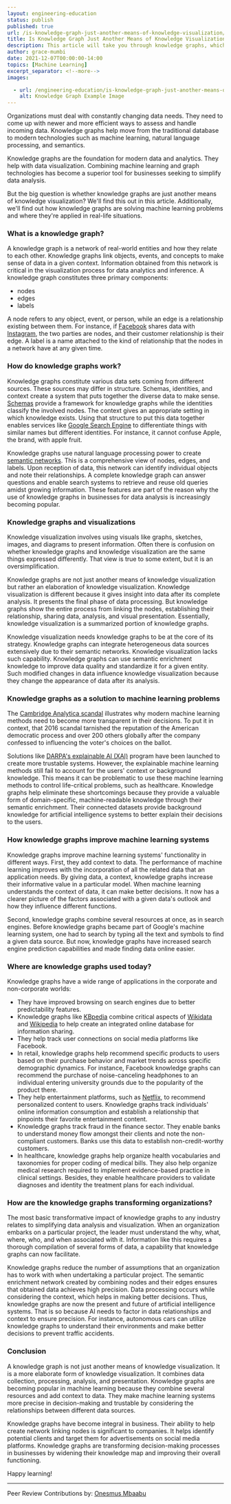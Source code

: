 ```yaml
---
layout: engineering-education
status: publish
published: true
url: /is-knowledge-graph-just-another-means-of-knowledge-visualization/
title: Is Knowledge Graph Just Another Means of Knowledge Visualization?
description: This article will take you through knowledge graphs, which are the foundation for modern data and analytics. It will explain whether these graphs are just another means of visualization and discuss how they are solving machine learning problems. 
author: grace-mumbi
date: 2021-12-07T00:00:00-14:00
topics: [Machine Learning]
excerpt_separator: <!--more-->
images:

  - url: /engineering-education/is-knowledge-graph-just-another-means-of-knowledge-visualization/hero.png
    alt: Knowledge Graph Example Image
---
```

Organizations must deal with constantly changing data needs. They need to come up with newer and more efficient ways to assess and handle incoming data. Knowledge graphs help move from the traditional database to modern technologies such as machine learning, natural language processing, and semantics.
<!--more-->
Knowledge graphs are the foundation for modern data and analytics. They help with data visualization. Combining machine learning and graph technologies has become a superior tool for businesses seeking to simplify data analysis.

But the big question is whether knowledge graphs are just another means of knowledge visualization? We'll find this out in this article. Additionally, we'll find out how knowledge graphs are solving machine learning problems and where they're applied in real-life situations.

### What is a knowledge graph?
A knowledge graph is a network of real-world entities and how they relate to each other. Knowledge graphs link objects, events, and concepts to make sense of data in a given context. Information obtained from this network is critical in the visualization process for data analytics and inference. A knowledge graph constitutes three primary components:

- nodes
- edges
- labels

A node refers to any object, event, or person, while an edge is a relationship existing between them. For instance, if [Facebook](https://about.facebook.com/) shares data with [Instagram](https://about.instagram.com/), the two parties are nodes, and their customer relationship is their edge. A label is a name attached to the kind of relationship that the nodes in a network have at any given time.

### How do knowledge graphs work?
Knowledge graphs constitute various data sets coming from different sources. These sources may differ in structure. Schemas, identities, and context create a system that puts together the diverse data to make sense. [Schemas](https://blog.diffbot.com/knowledge-graph-glossary/schema/) provide a framework for knowledge graphs while the identities classify the involved nodes. The context gives an appropriate setting in which knowledge exists. Using that structure to put this data together enables services like [Google Search Engine](https://www.google.co.ke/) to differentiate things with similar names but different identities. For instance, it cannot confuse Apple, the brand, with apple fruit.

Knowledge graphs use natural language processing power to create [semantic networks](https://en.wikipedia.org/wiki/Semantic_network). This is a comprehensive view of nodes, edges, and labels. Upon reception of data, this network can identify individual objects and note their relationships. A complete knowledge graph can answer questions and enable search systems to retrieve and reuse old queries amidst growing information. These features are part of the reason why the use of knowledge graphs in businesses for data analysis is increasingly becoming popular.

### Knowledge graphs and visualizations
Knowledge visualization involves using visuals like graphs, sketches, images, and diagrams to present information. Often there is confusion on whether knowledge graphs and knowledge visualization are the same things expressed differently. That view is true to some extent, but it is an oversimplification.

Knowledge graphs are not just another means of knowledge visualization but rather an elaboration of knowledge visualization. Knowledge visualization is different because it gives insight into data after its complete analysis. It presents the final phase of data processing. But knowledge graphs show the entire process from linking the nodes, establishing their relationship, sharing data, analysis, and visual presentation. Essentially, knowledge visualization is a summarized portion of knowledge graphs.

Knowledge visualization needs knowledge graphs to be at the core of its strategy. Knowledge graphs can integrate heterogeneous data sources extensively due to their semantic networks. Knowledge visualization lacks such capability. Knowledge graphs can use semantic enrichment knowledge to improve data quality and standardize it for a given entity. Such modified changes in data influence knowledge visualization because they change the appearance of data after its analysis.

### Knowledge graphs as a solution to machine learning problems
The [Cambridge Analytica scandal](https://www.nytimes.com/2018/04/04/us/politics/cambridge-analytica-scandal-fallout.html) illustrates why modern machine learning methods need to become more transparent in their decisions. To put it in context, that 2016 scandal tarnished the reputation of the American democratic process and over 200 others globally after the company confessed to influencing the voter's choices on the ballot.

Solutions like [DARPA's explainable AI (XAI)](https://www.darpa.mil/program/explainable-artificial-intelligence) program have been launched to create more trustable systems. However, the explainable machine learning methods still fail to account for the users' context or background knowledge. This means it can be problematic to use these machine learning methods to control life-critical problems, such as healthcare. Knowledge graphs help eliminate these shortcomings because they provide a valuable form of domain-specific, machine-readable knowledge through their semantic enrichment. Their connected datasets provide background knowledge for artificial intelligence systems to better explain their decisions to the users.

### How knowledge graphs improve machine learning systems
Knowledge graphs improve machine learning systems' functionality in different ways. First, they add context to data. The performance of machine learning improves with the incorporation of all the related data that an application needs. By giving data, a context, knowledge graphs increase their informative value in a particular model. When machine learning understands the context of data, it can make better decisions. It now has a clearer picture of the factors associated with a given data's outlook and how they influence different functions.

Second, knowledge graphs combine several resources at once, as in search engines. Before knowledge graphs became part of Google's machine learning system, one had to search by typing all the text and symbols to find a given data source. But now, knowledge graphs have increased search engine prediction capabilities and made finding data online easier.

### Where are knowledge graphs used today?
Knowledge graphs have a wide range of applications in the corporate and non-corporate worlds:
- They have improved browsing on search engines due to better predictability features.
- Knowledge graphs like [KBpedia](https://kbpedia.org/) combine critical aspects of [Wikidata](https://www.wikidata.org/wiki/Wikidata:Main_Page) and [Wikipedia](https://www.wikipedia.org/) to help create an integrated online database for information sharing.
- They help track user connections on social media platforms like Facebook.
- In retail, knowledge graphs help recommend specific products to users based on their purchase behavior and market trends across specific demographic dynamics. For instance, Facebook knowledge graphs can recommend the purchase of noise-canceling headphones to an individual entering university grounds due to the popularity of the product there.
- They help entertainment platforms, such as [Netflix](https://about.netflix.com/), to recommend personalized content to users. Knowledge graphs track individuals' online information consumption and establish a relationship that pinpoints their favorite entertainment content.
- Knowledge graphs track fraud in the finance sector. They enable banks to understand money flow amongst their clients and note the non-compliant customers. Banks use this data to establish non-credit-worthy customers.
- In healthcare, knowledge graphs help organize health vocabularies and taxonomies for proper coding of medical bills. They also help organize medical research required to implement evidence-based practice in clinical settings. Besides, they enable healthcare providers to validate diagnoses and identity the treatment plans for each individual.

### How are the knowledge graphs transforming organizations?
The most basic transformative impact of knowledge graphs to any industry relates to simplifying data analysis and visualization. When an organization embarks on a particular project, the leader must understand the why, what, where, who, and when associated with it. Information like this requires a thorough compilation of several forms of data, a capability that knowledge graphs can now facilitate.

Knowledge graphs reduce the number of assumptions that an organization has to work with when undertaking a particular project. The semantic enrichment network created by combining nodes and their edges ensures that obtained data achieves high precision. Data processing occurs while considering the context, which helps in making better decisions. Thus, knowledge graphs are now the present and future of artificial intelligence systems. That is so because AI needs to factor in data relationships and context to ensure precision. For instance, autonomous cars can utilize knowledge graphs to understand their environments and make better decisions to prevent traffic accidents.

### Conclusion
A knowledge graph is not just another means of knowledge visualization. It is a more elaborate form of knowledge visualization. It combines data collection, processing, analysis, and presentation. Knowledge graphs are becoming popular in machine learning because they combine several resources and add context to data. They make machine learning systems more precise in decision-making and trustable by considering the relationships between different data sources.

Knowledge graphs have become integral in business. Their ability to help create network linking nodes is significant to companies. It helps identify potential clients and target them for advertisements on social media platforms. Knowledge graphs are transforming decision-making processes in businesses by widening their knowledge map and improving their overall functioning.

Happy learning!

---
Peer Review Contributions by: [Onesmus Mbaabu](/engineering-education/authors/onesmus-mbaabu/)
